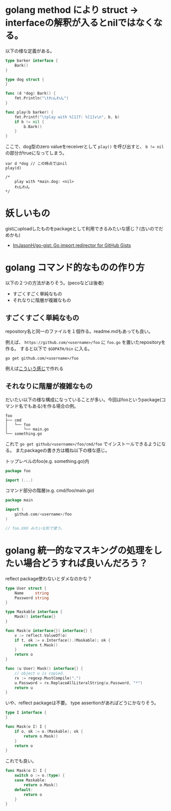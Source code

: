 # golang method により struct -> interfaceの解釈が入るとnilではなくなる。

以下の様な定義がある。

```go
type barker interface {
	Bark()
}

type dog struct {
}

func (d *dog) Bark() {
	fmt.Println("\tわんわん")
}

func play(b barker) {
	fmt.Printf("\tplay with %[1]T: %[1]v\n", b, b)
	if b != nil {
		b.Bark()
	}
}
```

ここで、dog型のzero valueをreceiverとして `play()` を呼び出すと、 `b != nil` の部分がtrueになってしまう。

```
var d *dog // この時点ではnil
play(d)

/*
	play with *main.dog: <nil>
	わんわん
*/
```

# 妖しいもの

gistにuploadしたものをpackageとして利用できるみたいな感じ？(古いのでだめかも)

- [ImJasonH/go-gist: Go import redirector for GitHub Gists](https://github.com/ImJasonH/go-gist)

# golang コマンド的なものの作り方

以下の２つの方法がありそう。(pecoなどは後者)

- すごくすごく単純なもの
- それなりに階層が複雑なもの

## すごくすごく単純なもの

repository名と同一のファイルを１個作る。readme.mdもあっても良い。

例えば、 `https://github.com/<username>/foo` に `foo.go` を置いたrepositoryを作る。
すると以下で `$GOPATH/bin` に入る。

```
go get github.com/<username>/foo
```

例えば[こういう感じ](https://github.com/podhmo/individual-sandbox/tree/master/daily/20160820/hai/)で作れる


## それなりに階層が複雑なもの

だいたい以下の様な構成になっていることが多い。今回はfooというpackage(コマンド名でもある)を作る場合の例。

```
foo
├── cmd
│   └── foo
│       └── main.go
└── something.go
```

これで `go get github/<username>/foo/cmd/foo` でインストールできるようになる。
またpackageの書き方は概ね以下の様な感じ。

トップレベルのfoo(e.g. something.go)内

```go
package foo

import (...)
```

コマンド部分の階層(e.g. cmd/foo/main.go)

```go
package main

import (
    github.com/<username>/foo
)

// foo.XXX みたいな形で使う。
```

# golang 統一的なマスキングの処理をしたい場合どうすれば良いんだろう？

reflect package使わないとダメなのかな？

```go
type User struct {
	Name     string
	Password string
}

type Maskable interface {
	Mask() interface{}
}

func Mask(o interface{}) interface{} {
	v := reflect.ValueOf(o)
	if t, ok := v.Interface().(Maskable); ok {
		return t.Mask()
	}
	return o
}

func (u User) Mask() interface{} {
	// object u is copied.
	rx := regexp.MustCompile(".")
	u.Password = rx.ReplaceAllLiteralString(u.Password, "*")
	return u
}
```

いや、reflect packageは不要。 type assertionがあればどうにかなりそう。

```go
type I interface {
}

func Mask(o I) I {
	if o, ok := o.(Maskable); ok {
		return o.Mask()
	}
	return o
}
```

これでも良い。

```go
func Mask(o I) I {
	switch o := o.(type) {
	case Maskable:
		return o.Mask()
	default:
		return o
	}
}
```
